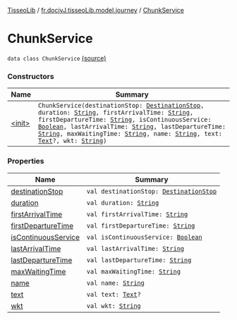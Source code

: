[TisseoLib](../../index.md) / [fr.docjyJ.tisseoLib.model.journey](../index.md) / [ChunkService](./index.md)

# ChunkService

`data class ChunkService` [(source)](https://github.com/docjyJ/TisseoLib/tree/master/src/main/kotlin/fr/docjyJ/tisseoLib/model/journey/ChunkService.kt#L3)

### Constructors

| Name | Summary |
|---|---|
| [&lt;init&gt;](-init-.md) | `ChunkService(destinationStop: `[`DestinationStop`](../-destination-stop/index.md)`, duration: `[`String`](https://kotlinlang.org/api/latest/jvm/stdlib/kotlin/-string/index.html)`, firstArrivalTime: `[`String`](https://kotlinlang.org/api/latest/jvm/stdlib/kotlin/-string/index.html)`, firstDepartureTime: `[`String`](https://kotlinlang.org/api/latest/jvm/stdlib/kotlin/-string/index.html)`, isContinuousService: `[`Boolean`](https://kotlinlang.org/api/latest/jvm/stdlib/kotlin/-boolean/index.html)`, lastArrivalTime: `[`String`](https://kotlinlang.org/api/latest/jvm/stdlib/kotlin/-string/index.html)`, lastDepartureTime: `[`String`](https://kotlinlang.org/api/latest/jvm/stdlib/kotlin/-string/index.html)`, maxWaitingTime: `[`String`](https://kotlinlang.org/api/latest/jvm/stdlib/kotlin/-string/index.html)`, name: `[`String`](https://kotlinlang.org/api/latest/jvm/stdlib/kotlin/-string/index.html)`, text: `[`Text`](../-text/index.md)`?, wkt: `[`String`](https://kotlinlang.org/api/latest/jvm/stdlib/kotlin/-string/index.html)`)` |

### Properties

| Name | Summary |
|---|---|
| [destinationStop](destination-stop.md) | `val destinationStop: `[`DestinationStop`](../-destination-stop/index.md) |
| [duration](duration.md) | `val duration: `[`String`](https://kotlinlang.org/api/latest/jvm/stdlib/kotlin/-string/index.html) |
| [firstArrivalTime](first-arrival-time.md) | `val firstArrivalTime: `[`String`](https://kotlinlang.org/api/latest/jvm/stdlib/kotlin/-string/index.html) |
| [firstDepartureTime](first-departure-time.md) | `val firstDepartureTime: `[`String`](https://kotlinlang.org/api/latest/jvm/stdlib/kotlin/-string/index.html) |
| [isContinuousService](is-continuous-service.md) | `val isContinuousService: `[`Boolean`](https://kotlinlang.org/api/latest/jvm/stdlib/kotlin/-boolean/index.html) |
| [lastArrivalTime](last-arrival-time.md) | `val lastArrivalTime: `[`String`](https://kotlinlang.org/api/latest/jvm/stdlib/kotlin/-string/index.html) |
| [lastDepartureTime](last-departure-time.md) | `val lastDepartureTime: `[`String`](https://kotlinlang.org/api/latest/jvm/stdlib/kotlin/-string/index.html) |
| [maxWaitingTime](max-waiting-time.md) | `val maxWaitingTime: `[`String`](https://kotlinlang.org/api/latest/jvm/stdlib/kotlin/-string/index.html) |
| [name](name.md) | `val name: `[`String`](https://kotlinlang.org/api/latest/jvm/stdlib/kotlin/-string/index.html) |
| [text](text.md) | `val text: `[`Text`](../-text/index.md)`?` |
| [wkt](wkt.md) | `val wkt: `[`String`](https://kotlinlang.org/api/latest/jvm/stdlib/kotlin/-string/index.html) |
